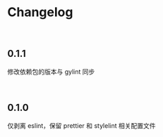 # Changelog

<br>

## 0.1.1

修改依赖包的版本与 gylint 同步

<br>

## 0.1.0

仅剥离 eslint，保留 prettier 和 stylelint 相关配置文件
